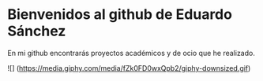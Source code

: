 # Bienvenidos al github de Eduardo Sánchez 

En mi github encontrarás proyectos académicos y de ocio que he realizado.

![] (https://media.giphy.com/media/fZk0FD0wxQpb2/giphy-downsized.gif)
